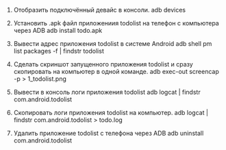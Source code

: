  1. Отобразить подключённый девайс в консоли.
adb devices

 2. Установить .apk файл приложениия todolist на телефон с компьютера через  ADB
adb install todo.apk

 3. Вывести адрес приложения todolist в системе Android
adb shell pm list packages -f | findstr todolist

 4. Сделать скриншот запущенного приложения todolist и сразу скопировать на компьютер в одной команде.
adb exec-out screencap -p > 1_todolist.png

 5. Вывести в консоль логи приложения todolist
adb logcat | findstr com.android.todolist

 6. Скопировать логи приложения todolist на компьютер.
adb logcat | findstr com.android.todolist > todo.log

 7. Удалить приложение todolist с телефона через ADB
adb uninstall com.android.todolist
